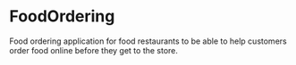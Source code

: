 # FoodOrdering
Food ordering application for food restaurants to be able to help customers order food online before they get to the store. 
